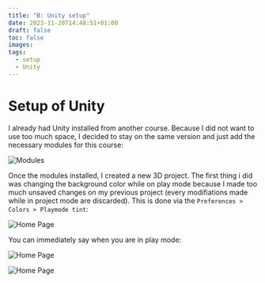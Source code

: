 ```yaml
---
title: "B: Unity setup"
date: 2023-11-20T14:48:51+01:00
draft: false
toc: false
images:
tags: 
  - setup
  - Unity
---
```


# Setup of Unity

I already had Unity installed from another course. Because I did not want to use too much space, I decided to stay on the same version and just add the necessary modules for this course:

![Modules](/HugoBlog/Posts/B_unity/installModules.png)

Once the modules installed, I created a new 3D project. The first thing i did was changing the background color while on play mode because I made too much unsaved changes on my previous project (every modifiations made while in project mode are discarded). This is done via the `Preferences > Colors > Playmode tint`:

![Home Page](/HugoBlog/Posts/B_unity/playmodeTint.png)

You can immediately say when you are in play mode:

![Home Page](/HugoBlog/Posts/B_unity/edit.png)

![Home Page](/HugoBlog/Posts/B_unity/play.png)
